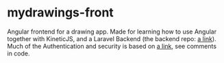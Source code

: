 mydrawings-front
================

Angular frontend for a drawing app. Made for learning how to use Angular together with KineticJS, and a Laravel Backend (the backend repo: [a link](https://github.com/stefannygard/mydrawings-back)). Much of the Authentication and security is based on [a link](https://github.com/davemo/end-to-end-with-angularjs), see comments in code. 
